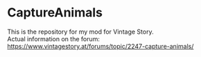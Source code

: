 # CaptureAnimals
This is the repository for my mod for Vintage Story.<br/>
Actual information on the forum:<br/>
https://www.vintagestory.at/forums/topic/2247-capture-animals/

